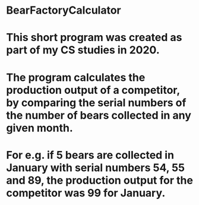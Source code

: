 # BearFactoryCalculator
# This short program was created as part of my CS studies in 2020.
# The program calculates the production output of a competitor, by comparing the serial numbers of the number of bears collected in any given month.
# For e.g. if 5 bears are collected in January with serial numbers 54, 55 and 89, the production output for the competitor was 99 for January.
